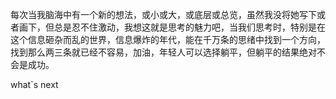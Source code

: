 每次当我脑海中有一个新的想法，或小或大，或底层或总览，虽然我没将她写下或者画下，但总是忍不住激动，我想这就是思考的魅力吧，当我们思考时，特别是在这个信息砸杂而乱的世界，信息爆炸的年代，能在千万条的思绪中找到一个方向，找到那么两三条就已经不容易，加油，年轻人可以选择躺平，但躺平的结果绝对不会是成功。

what`s next